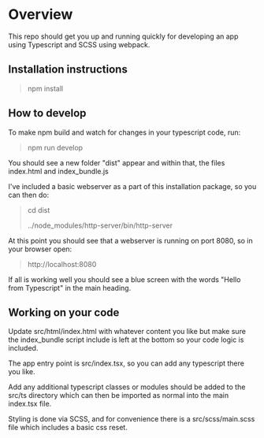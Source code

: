 # Overview

This repo should get you up and running quickly for developing an app using 
Typescript and SCSS using webpack.

## Installation instructions

>npm install

## How to develop

To make npm build and watch for changes in your typescript code, run:

>npm run develop

You should see a new folder "dist" appear and within that, the files index.html and index_bundle.js

I've included a basic webserver as a part of this installation package, so you can then do:

> cd dist
> 
> ../node_modules/http-server/bin/http-server

At this point you should see that a webserver is running on port 8080, so in your browser open:

> http://localhost:8080

If all is working well you should see a blue screen with the words "Hello from Typescript" in the main heading.


## Working on your code

Update src/html/index.html with whatever content you like but make sure the index_bundle script include is 
left at the bottom so your code logic is included.

The app entry point is src/index.tsx, so you can add any typescript there you like.

Add any additional typescript classes or modules should be added to the src/ts directory 
which can then be imported as normal into the main index.tsx file.

Styling is done via SCSS, and for convenience there is a src/scss/main.scss file which includes a basic css reset.



